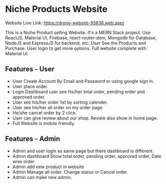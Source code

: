 # Niche Products Website

Website Live Link: https://drone-website-95836.web.app/

This is a  Niche Product selling Website. It's a MERN Stack project. Use ReactJS, Material UI, Firebase, react-router-dom, Mongodb for Database, NodeJS and ExpressJS for backend, etc. User See the Products and Purchase. User login to get more options. Full website complete with Material UI.

## Features - User
- User Create Account By Email and Password or using google sign in.
- User place order.
- Login Dashboard user see his/her total order, pending order and approved order.
- User see his/her order list by sorting calender.
- User see his/her all order on my order page.
- He/she cancel order by 2 click.
- User can give review about our shop. Review also show in home page.
- Full Website is mobile friendly.

## Features - Admin
- Admin and user login as same page but there dashboard is different.
- Admin dashboard Show total order, pending order, approved order, Date wise order.
- Admin add new product in website
- Admin Manage all order. Change status or Cancel order.
- Admin can make new admin.

